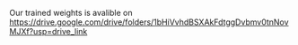 
Our trained weights is avalible on https://drive.google.com/drive/folders/1bHiVvhdBSXAkFdtggDvbmv0tnNovMJXf?usp=drive_link
